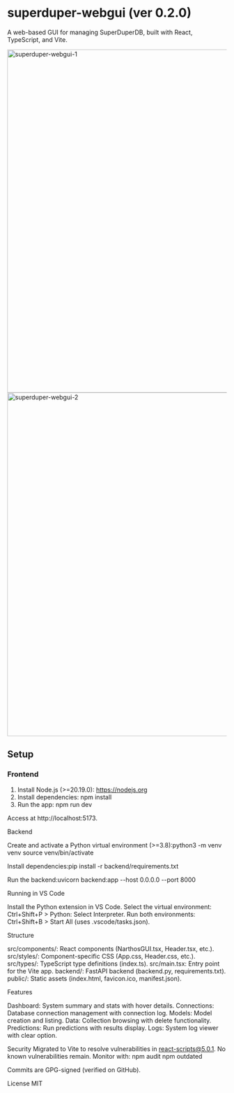 # superduper-webgui (ver 0.2.0)

A web-based GUI for managing SuperDuperDB, built with React, TypeScript, and Vite.

<img width="2480" height="785" alt="superduper-webgui-1" src="https://github.com/user-attachments/assets/a1e2d014-3456-43bb-91b8-d0c70c705aa1" />
<img width="2478" height="786" alt="superduper-webgui-2" src="https://github.com/user-attachments/assets/c21ac903-9373-41dc-8d9c-6d59748ceb8e" />

## Setup

### Frontend
1. Install Node.js (>=20.19.0): https://nodejs.org
2. Install dependencies: npm install
3. Run the app: npm run dev

Access at http://localhost:5173.

Backend

Create and activate a Python virtual environment (>=3.8):python3 -m venv venv
source venv/bin/activate


Install dependencies:pip install -r backend/requirements.txt


Run the backend:uvicorn backend:app --host 0.0.0.0 --port 8000



Running in VS Code

Install the Python extension in VS Code.
Select the virtual environment: Ctrl+Shift+P > Python: Select Interpreter.
Run both environments: Ctrl+Shift+B > Start All (uses .vscode/tasks.json).

Structure

src/components/: React components (NarthosGUI.tsx, Header.tsx, etc.).
src/styles/: Component-specific CSS (App.css, Header.css, etc.).
src/types/: TypeScript type definitions (index.ts).
src/main.tsx: Entry point for the Vite app.
backend/: FastAPI backend (backend.py, requirements.txt).
public/: Static assets (index.html, favicon.ico, manifest.json).

Features

Dashboard: System summary and stats with hover details.
Connections: Database connection management with connection log.
Models: Model creation and listing.
Data: Collection browsing with delete functionality.
Predictions: Run predictions with results display.
Logs: System log viewer with clear option.

Security
Migrated to Vite to resolve vulnerabilities in react-scripts@5.0.1. No known vulnerabilities remain. Monitor with:
npm audit
npm outdated

Commits are GPG-signed (verified on GitHub).

License
MIT
